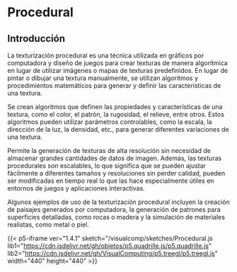 # Procedural

## Introducción

La texturización procedural es una técnica utilizada en gráficos por computadora y diseño de juegos para crear texturas de manera algorítmica en lugar de utilizar imágenes o mapas de texturas predefinidos. En lugar de pintar o dibujar una textura manualmente, se utilizan algoritmos y procedimientos matemáticos para generar y definir las características de una textura.

Se crean algoritmos que definen las propiedades y características de una textura, como el color, el patrón, la rugosidad, el relieve, entre otros. Estos algoritmos pueden utilizar parámetros controlables, como la escala, la dirección de la luz, la densidad, etc., para generar diferentes variaciones de una textura.

Permite la generación de texturas de alta resolución sin necesidad de almacenar grandes cantidades de datos de imagen. Además, las texturas procedurales son escalables, lo que significa que se pueden ajustar fácilmente a diferentes tamaños y resoluciones sin perder calidad, pueden ser modificadas en tiempo real lo que las hace especialmente útiles en entornos de juegos y aplicaciones interactivas.

Algunos ejemplos de uso de la texturización procedural incluyen la creación de paisajes generados por computadora, la generación de patrones para superficies detalladas, como rocas o madera y la simulación de materiales realistas, como metal o piel.

{{< p5-iframe ver="1.4.1" sketch="/visualcomp/sketches/Procedural.js lib1="https://cdn.jsdelivr.net/gh/objetos/p5.quadrille.js/p5.quadrille.js" lib2="https://cdn.jsdelivr.net/gh/VisualComputing/p5.treegl/p5.treegl.js" width="440" height="440" >}}
